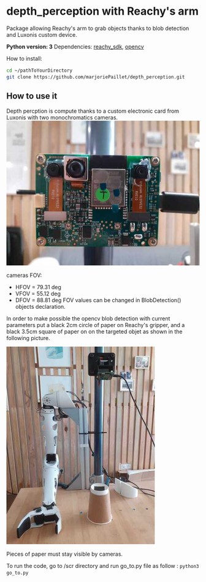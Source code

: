 # depth_perception with Reachy's arm

Package allowing Reachy's arm to grab objects thanks to blob detection and Luxonis custom device.

**Python version: 3**
Dependencies: [reachy_sdk](https://github.com/pollen-robotics/reachy-sdk), [opencv](https://opencv.org/)

How to install:

```bash
cd ~/pathToYourDirectory
git clone https://github.com/marjoriePaillet/depth_perception.git
```

## How to use it

Depth percption is compute thanks to a custom electronic card from Luxonis with two monochromatics cameras.
![alt text](https://github.com/marjoriePaillet/depth_perception/blob/master/images/depthAI-card.jpg)

cameras FOV: 
  - HFOV = 79.31 deg
  - VFOV = 55.12 deg
  - DFOV = 88.81 deg
FOV values can be changed in BlobDetection() objects declaration.

In order to make possible the opencv blob detection with current parameters put a black 2cm circle of paper on Reachy's gripper, 
and a black 3.5cm square of paper on on the targeted objet as shown in the following picture.

![alt text](https://github.com/marjoriePaillet/depth_perception/blob/master/images/Reachy_setup.jpg)

Pieces of paper must stay visible by cameras.

To run the code, go to /scr directory and run go_to.py file as follow : 
```python3 go_to.py```
